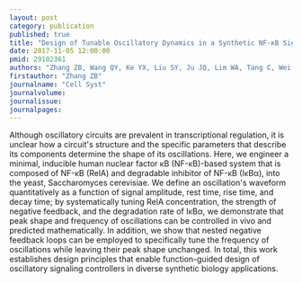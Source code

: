 ```yaml
---
layout: post
category: publication
published: true
title: "Design of Tunable Oscillatory Dynamics in a Synthetic NF-κB Signaling Circuit."
date: 2017-11-05 12:00:00
pmid: 29102361
authors: "Zhang ZB, Wang QY, Ke YX, Liu SY, Ju JQ, Lim WA, Tang C, Wei P"
firstauthor: "Zhang ZB"
journalname: "Cell Syst"
journalvolume: 
journalissue: 
journalpages: 
---
```


Although oscillatory circuits are prevalent in transcriptional regulation, it is unclear how a circuit's structure and the specific parameters that describe its components determine the shape of its oscillations. Here, we engineer a minimal, inducible human nuclear factor κB (NF-κB)-based system that is composed of NF-κB (RelA) and degradable inhibitor of NF-κB (IκBα), into the yeast, Saccharomyces cerevisiae. We define an oscillation's waveform quantitatively as a function of signal amplitude, rest time, rise time, and decay time; by systematically tuning RelA concentration, the strength of negative feedback, and the degradation rate of IκBα, we demonstrate that peak shape and frequency of oscillations can be controlled in vivo and predicted mathematically. In addition, we show that nested negative feedback loops can be employed to specifically tune the frequency of oscillations while leaving their peak shape unchanged. In total, this work establishes design principles that enable function-guided design of oscillatory signaling controllers in diverse synthetic biology applications.

